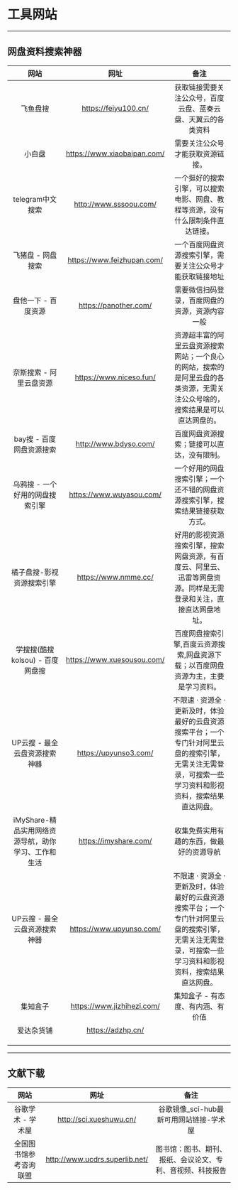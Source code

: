 # 工具网站

---

## 网盘资料搜索神器

|                        网站                        |            网址            |                                                                             备注                                                                             |
| :-------------------------------------------------: | :-------------------------: | :----------------------------------------------------------------------------------------------------------------------------------------------------------: |
|                      飞鱼盘搜                      |    https://feiyu100.cn/    |                                                 获取链接需要关注公众号，百度云盘、蓝奏云盘、天翼云的各类资料                                                 |
|                       小白盘                       | https://www.xiaobaipan.com/ |                                                               需要关注公众号才能获取资源链接。                                                               |
|                  telegram中文搜索                  |   http://www.sssoou.com/   |                                        一个挺好的搜索引擎，可以搜索电影、网盘、教程等资源，没有什么限制条件直达链接。                                        |
|                  飞猪盘 - 网盘搜索                  | https://www.feizhupan.com/ |                                                   一个百度网盘资源搜索引擎，需要关注公众号才能获取链接地址                                                   |
|                 盘他一下 - 百度资源                 |    https://panother.com/    |                                                        需要微信扫码登录，百度网盘的资源，资源内容一般                                                        |
|               奈斯搜索 - 阿里云盘资源               |   https://www.niceso.fun/   |                 资源超丰富的阿里云盘资源搜索网站；一个良心的网站，搜索的是阿里云盘的各类资源，无需关注公众号啥的，搜索结果是可以直达网盘的。                 |
|              bay搜 - 百度网盘资源搜索              |    http://www.bdyso.com/    |                                                          百度网盘资源搜索；链接可以直达，没有限制。                                                          |
|           乌鸦搜 - 一个好用的网盘搜索引擎           |  https://www.wuyasou.com/  |                                         一个好用的网盘搜索引擎；一个还不错的网盘资源搜索引擎，搜索结果链接获取方式。                                         |
|              橘子盘搜-影视资源搜索引擎              |    https://www.nmme.cc/    |                       好用的影视资源搜索引擎，搜索网盘资源，有百度云、阿里云、迅雷等网盘资源。同样是无需登录和关注，直接直达网盘地址。                       |
|           学搜搜(酷搜kolsou) - 百度网盘搜           | https://www.xuesousou.com/ |                                      百度网盘搜索引擎,百度云资源搜索,网盘资源下载；以百度网盘资源为主，主要是学习资料。                                      |
|            UP云搜 - 最全云盘资源搜索神器            |    https://upyunso3.com/    | 不限速 · 资源全 · 更新及时，体验最好的云盘资源搜索平台；一个专门针对阿里云盘的搜索引擎，无需关注无需登录，可搜索一些学习资料和影视资料，搜索结果直达网盘。 |
| iMyShare-精品实用网络资源导航，助你学习、工作和生活 |    https://imyshare.com/    |                                                           收集免费实用有趣的东西，做最好的资源导航                                                           |
|            UP云搜 - 最全云盘资源搜索神器            |  https://www.upyunso.com/  | 不限速 · 资源全 · 更新及时，体验最好的云盘资源搜索平台；一个专门针对阿里云盘的搜索引擎，无需关注无需登录，可搜索一些学习资料和影视资料，搜索结果直达网盘。 |
|                      集知盒子                      | https://www.jizhihezi.com/ |                                                              集知盒子 - 有态度、有内涵、有价值                                                              |
|                     爱达杂货铺                     |      https://adzhp.cn/      |                                                                                                                                                              |
|                                                    |                            |                                                                                                                                                              |
|                                                    |                            |                                                                                                                                                              |
|                                                    |                            |                                                                                                                                                              |

---

## 文献下载

|          网站          |              网址              |                            备注                            |
| :--------------------: | :----------------------------: | :--------------------------------------------------------: |
|   谷歌学术 - 学术屋   |    http://sci.xueshuwu.cn/    |          谷歌镜像_sci-hub最新可用网站链接-学术屋          |
| 全国图书馆参考咨询联盟 | http://www.ucdrs.superlib.net/ | 图书馆：图书、期刊、报纸、会议论文、专利、音视频、科技报告 |
